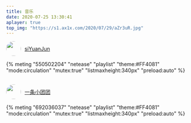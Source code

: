 ```yaml
---
title: 音乐
date: 2020-07-25 13:30:41
aplayer: true
top_img: "https://s1.ax1x.com/2020/07/29/aZr3uR.jpg"
---
```


<div style="display: flex; align-items: center;">
    <div><img src="http://p3.music.126.net/X0045Ulv7Kx7DSFC-sDDJA==/109951165105891786.jpg?param=40y40" height="40" style="border-radius: 50%; margin-bottom: 0;"/></div>
    <a href='https://music.163.com/#/user/home?id=388248041' target='_blank' style="margin-left: 10px;">siYuanJun</a>
</div>

{% meting "550502204" "netease" "playlist" "theme:#FF4081" "mode:circulation" "mutex:true" "listmaxheight:340px" "preload:auto" %}

<div style="display: flex; align-items: center; margin-top: 30px;">
    <div><img src="http://p1.music.126.net/3sp2lepK3wk2fdQ1epQRxA==/109951163653864778.jpg?param=40y40" height="40" style="border-radius: 50%; margin-bottom: 0;"/></div>
    <a href='https://music.163.com/#/user/home?id=454519979' target='_blank' style="margin-left: 10px;">一条小团团</a>
</div>

{% meting "692036037" "netease" "playlist" "theme:#FF4081" "mode:circulation" "mutex:true" "listmaxheight:340px" "preload:auto" %}
